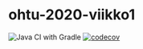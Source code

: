 # ohtu-2020-viikko1

![Java CI with Gradle](https://github.com/Eelinki/ohtu-2020-viikko1/workflows/Java%20CI%20with%20Gradle/badge.svg)
[![codecov](https://codecov.io/gh/Eelinki/ohtu-2020-viikko1/branch/main/graph/badge.svg?token=VMSE5RFRCR)](https://codecov.io/gh/Eelinki/ohtu-2020-viikko1)
